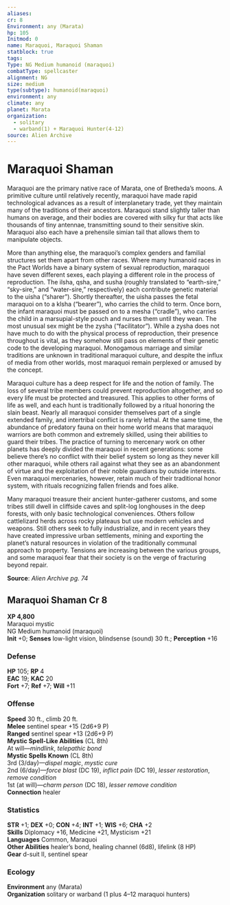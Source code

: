 ```yaml
---
aliases: 
cr: 8
Environment: any (Marata)
hp: 105
Initmod: 0
name: Maraquoi, Maraquoi Shaman
statblock: true
tags: 
Type: NG Medium humanoid (maraquoi)
combatType: spellcaster
alignment: NG
size: medium
type(subtype): humanoid(maraquoi)
environment: any
climate: any
planet: Marata
organization:
  - solitary
  - warband(1) + Maraquoi Hunter(4-12)
source: Alien Archive
---
```


# Maraquoi Shaman

Maraquoi are the primary native race of Marata, one of Bretheda’s moons. A primitive culture until relatively recently, maraquoi have made rapid technological advances as a result of interplanetary trade, yet they maintain many of the traditions of their ancestors. Maraquoi stand slightly taller than humans on average, and their bodies are covered with silky fur that acts like thousands of tiny antennae, transmitting sound to their sensitive skin. Maraquoi also each have a prehensile simian tail that allows them to manipulate objects.

More than anything else, the maraquoi’s complex genders and familial structures set them apart from other races. Where many humanoid races in the Pact Worlds have a binary system of sexual reproduction, maraquoi have seven different sexes, each playing a different role in the process of reproduction. The ilsha, qsha, and susha (roughly translated to “earth-sire,” “sky-sire,” and “water-sire,” respectively) each contribute genetic material to the uisha (“sharer”). Shortly thereafter, the uisha passes the fetal maraquoi on to a klsha (“bearer”), who carries the child to term. Once born, the infant maraquoi must be passed on to a mesha (“cradle”), who carries the child in a marsupial-style pouch and nurses them until they wean. The most unusual sex might be the zysha (“facilitator”). While a zysha does not have much to do with the physical process of reproduction, their presence throughout is vital, as they somehow still pass on elements of their genetic code to the developing maraquoi. Monogamous marriage and similar traditions are unknown in traditional maraquoi culture, and despite the influx of media from other worlds, most maraquoi remain perplexed or amused by the concept.

Maraquoi culture has a deep respect for life and the notion of family. The loss of several tribe members could prevent reproduction altogether, and so every life must be protected and treasured. This applies to other forms of life as well, and each hunt is traditionally followed by a ritual honoring the slain beast. Nearly all maraquoi consider themselves part of a single extended family, and intertribal conflict is rarely lethal. At the same time, the abundance of predatory fauna on their home world means that maraquoi warriors are both common and extremely skilled, using their abilities to guard their tribes. The practice of turning to mercenary work on other planets has deeply divided the maraquoi in recent generations: some believe there’s no conflict with their belief system so long as they never kill other maraquoi, while others rail against what they see as an abandonment of virtue and the exploitation of their noble guardians by outside interests. Even maraquoi mercenaries, however, retain much of their traditional honor system, with rituals recognizing fallen friends and foes alike.

Many maraquoi treasure their ancient hunter-gatherer customs, and some tribes still dwell in cliffside caves and split-log longhouses in the deep forests, with only basic technological conveniences. Others follow cattlelizard herds across rocky plateaus but use modern vehicles and weapons. Still others seek to fully industrialize, and in recent years they have created impressive urban settlements, mining and exporting the planet’s natural resources in violation of the traditionally communal approach to property. Tensions are increasing between the various groups, and some maraquoi fear that their society is on the verge of fracturing beyond repair.

**Source**:  _Alien Archive pg. 74_

## Maraquoi Shaman Cr 8

**XP 4,800**  
Maraquoi mystic  
NG Medium humanoid (maraquoi)  
**Init** +0; **Senses** low-light vision, blindsense (sound) 30 ft.; **Perception** +16  

### Defense

**HP** 105; **RP** 4  
**EAC** 19; **KAC** 20  
**Fort** +7; **Ref** +7; **Will** +11  

### Offense

**Speed** 30 ft., climb 20 ft.  
**Melee** sentinel spear +15 (2d6+9 P)  
**Ranged** sentinel spear +13 (2d6+9 P)  
**Mystic Spell-Like Abilities** (CL 8th)  
At will—_mindlink_, _telepathic bond_  
**Mystic Spells Known** (CL 8th)  
3rd (3/day)—_dispel magic_, _mystic cure_  
2nd (6/day)—_force blast_ (DC 19), _inflict pain_ (DC 19), _lesser restoration_, _remove condition_  
1st (at will)—_charm person_ (DC 18), _lesser remove condition_  
**Connection** healer

### Statistics

**STR** +1; **DEX** +0; **CON** +4; **INT** +1; **WIS** +6; **CHA** +2  
**Skills** Diplomacy +16, Medicine +21, Mysticism +21  
**Languages** Common, Maraquoi  
**Other Abilities** healer’s bond, healing channel (6d8), lifelink (8 HP)  
**Gear** d-suit II, sentinel spear

### Ecology

**Environment** any (Marata)  
**Organization** solitary or warband (1 plus 4–12 maraquoi hunters)


